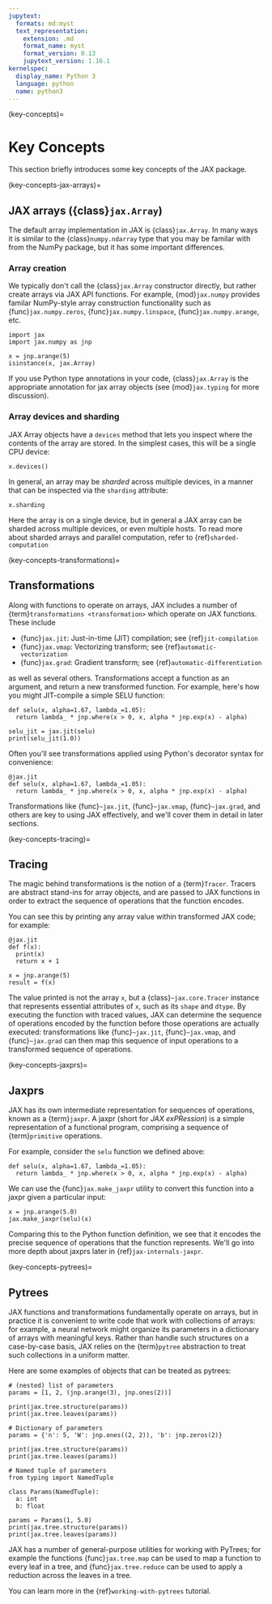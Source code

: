```yaml
---
jupytext:
  formats: md:myst
  text_representation:
    extension: .md
    format_name: myst
    format_version: 0.13
    jupytext_version: 1.16.1
kernelspec:
  display_name: Python 3
  language: python
  name: python3
---
```


(key-concepts)=
# Key Concepts

<!--* freshness: { reviewed: '2024-05-03' } *-->

This section briefly introduces some key concepts of the JAX package.

(key-concepts-jax-arrays)=
## JAX arrays ({class}`jax.Array`)

The default array implementation in JAX is {class}`jax.Array`. In many ways it is similar to
the {class}`numpy.ndarray` type that you may be familar with from the NumPy package, but it
has some important differences.

### Array creation

We typically don't call the {class}`jax.Array` constructor directly, but rather create arrays via JAX API functions.
For example, {mod}`jax.numpy` provides familar NumPy-style array construction functionality
such as {func}`jax.numpy.zeros`, {func}`jax.numpy.linspace`, {func}`jax.numpy.arange`, etc.

```{code-cell}
import jax
import jax.numpy as jnp

x = jnp.arange(5)
isinstance(x, jax.Array)
```

If you use Python type annotations in your code, {class}`jax.Array` is the appropriate
annotation for jax array objects (see {mod}`jax.typing` for more discussion).

### Array devices and sharding

JAX Array objects have a `devices` method that lets you inspect where the contents of the array are stored. In the simplest cases, this will be a single CPU device:

```{code-cell}
x.devices()
```

In general, an array may be *sharded* across multiple devices, in a manner that can be inspected via the `sharding` attribute:

```{code-cell}
x.sharding
```

Here the array is on a single device, but in general a JAX array can be
sharded across multiple devices, or even multiple hosts.
To read more about sharded arrays and parallel computation, refer to {ref}`sharded-computation`

(key-concepts-transformations)=
## Transformations
Along with functions to operate on arrays, JAX includes a number of
{term}`transformations <transformation>` which operate on JAX functions. These include

- {func}`jax.jit`: Just-in-time (JIT) compilation; see {ref}`jit-compilation`
- {func}`jax.vmap`: Vectorizing transform; see {ref}`automatic-vectorization`
- {func}`jax.grad`: Gradient transform; see {ref}`automatic-differentiation`

as well as several others. Transformations accept a function as an argument, and return a
new transformed function. For example, here's how you might JIT-compile a simple SELU function:

```{code-cell}
def selu(x, alpha=1.67, lambda_=1.05):
  return lambda_ * jnp.where(x > 0, x, alpha * jnp.exp(x) - alpha)

selu_jit = jax.jit(selu)
print(selu_jit(1.0))
```

Often you'll see transformations applied using Python's decorator syntax for convenience:

```{code-cell}
@jax.jit
def selu(x, alpha=1.67, lambda_=1.05):
  return lambda_ * jnp.where(x > 0, x, alpha * jnp.exp(x) - alpha)
```

Transformations like {func}`~jax.jit`, {func}`~jax.vmap`, {func}`~jax.grad`, and others are
key to using JAX effectively, and we'll cover them in detail in later sections.

(key-concepts-tracing)=
## Tracing

The magic behind transformations is the notion of a {term}`Tracer`.
Tracers are abstract stand-ins for array objects, and are passed to JAX functions in order
to extract the sequence of operations that the function encodes.

You can see this by printing any array value within transformed JAX code; for example:

```{code-cell}
@jax.jit
def f(x):
  print(x)
  return x + 1

x = jnp.arange(5)
result = f(x)
```

The value printed is not the array `x`, but a {class}`~jax.core.Tracer` instance that
represents essential attributes of `x`, such as its `shape` and `dtype`. By executing
the function with traced values, JAX can determine the sequence of operations encoded
by the function before those operations are actually executed: transformations like
{func}`~jax.jit`, {func}`~jax.vmap`, and {func}`~jax.grad` can then map this sequence
of input operations to a transformed sequence of operations.

(key-concepts-jaxprs)=
## Jaxprs

JAX has its own intermediate representation for sequences of operations, known as a {term}`jaxpr`.
A jaxpr (short for *JAX exPRession*) is a simple representation of a functional program, comprising a sequence of {term}`primitive` operations.

For example, consider the `selu` function we defined above:

```{code-cell}
def selu(x, alpha=1.67, lambda_=1.05):
  return lambda_ * jnp.where(x > 0, x, alpha * jnp.exp(x) - alpha)
```

We can use the {func}`jax.make_jaxpr` utility to convert this function into a jaxpr
given a particular input:

```{code-cell}
x = jnp.arange(5.0)
jax.make_jaxpr(selu)(x)
```

Comparing this to the Python function definition, we see that it encodes the precise
sequence of operations that the function represents. We'll go into more depth about
jaxprs later in {ref}`jax-internals-jaxpr`.

(key-concepts-pytrees)=
## Pytrees

JAX functions and transformations fundamentally operate on arrays, but in practice it is
convenient to write code that work with collections of arrays: for example, a neural
network might organize its parameters in a dictionary of arrays with meaningful keys.
Rather than handle such structures on a case-by-case basis, JAX relies on the {term}`pytree`
abstraction to treat such collections in a uniform matter.

Here are some examples of objects that can be treated as pytrees:

```{code-cell}
# (nested) list of parameters
params = [1, 2, (jnp.arange(3), jnp.ones(2))]

print(jax.tree.structure(params))
print(jax.tree.leaves(params))
```

```{code-cell}
# Dictionary of parameters
params = {'n': 5, 'W': jnp.ones((2, 2)), 'b': jnp.zeros(2)}

print(jax.tree.structure(params))
print(jax.tree.leaves(params))
```

```{code-cell}
# Named tuple of parameters
from typing import NamedTuple

class Params(NamedTuple):
  a: int
  b: float

params = Params(1, 5.0)
print(jax.tree.structure(params))
print(jax.tree.leaves(params))
```

JAX has a number of general-purpose utilities for working with PyTrees; for example
the functions {func}`jax.tree.map` can be used to map a function to every leaf in a
tree, and {func}`jax.tree.reduce` can be used to apply a reduction across the leaves
in a tree.

You can learn more in the {ref}`working-with-pytrees` tutorial.
